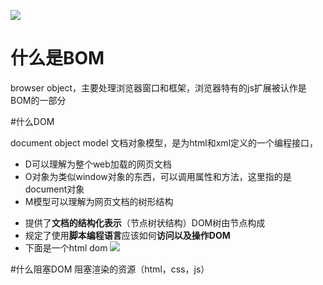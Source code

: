 

![](http://segmentfault.com/img/bVcUmV)

# 什么是BOM

browser  object，主要处理浏览器窗口和框架，浏览器特有的js扩展被认作是BOM的一部分



#什么DOM

document object model 文档对象模型，是为html和xml定义的一个编程接口，

* D可以理解为整个web加载的网页文档
* O对象为类似window对象的东西，可以调用属性和方法，这里指的是document对象
* M模型可以理解为网页文档的树形结构


- 提供了**文档的结构化表示**（节点树状结构）DOM树由节点构成
- 规定了使用**脚本编程语言**应该如何**访问以及操作DOM**
- 下面是一个html dom
  ![](http://segmentfault.com/img/bVcUmB)

#什么阻塞DOM
阻塞渲染的资源（html，css，js）
